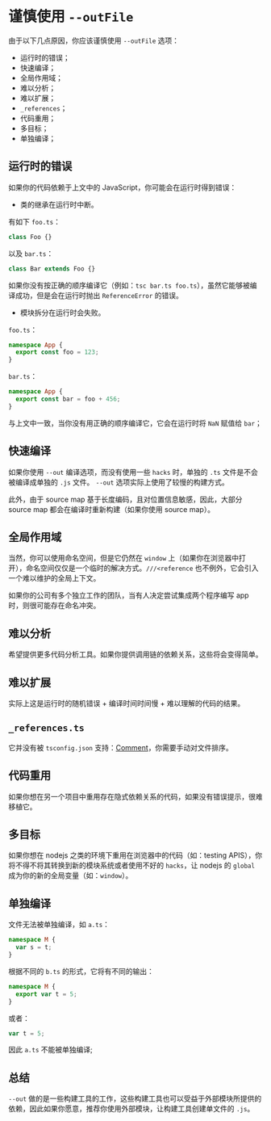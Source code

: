 # 谨慎使用 `--outFile`

由于以下几点原因，你应该谨慎使用 `--outFile` 选项：

- 运行时的错误；
- 快速编译；
- 全局作用域；
- 难以分析；
- 难以扩展；
- `_references`；
- 代码重用；
- 多目标；
- 单独编译；

## 运行时的错误

如果你的代码依赖于上文中的 JavaScript，你可能会在运行时得到错误：

- 类的继承在运行时中断。

有如下 `foo.ts`：

```ts
class Foo {}
```

以及 `bar.ts`：

```ts
class Bar extends Foo {}
```

如果你没有按正确的顺序编译它（例如：`tsc bar.ts foo.ts`），虽然它能够被编译成功，但是会在运行时抛出 `ReferenceError` 的错误。

- 模块拆分在运行时会失败。

`foo.ts`：

```ts
namespace App {
  export const foo = 123;
}
```

`bar.ts`：

```ts
namespace App {
  export const bar = foo + 456;
}
```

与上文中一致，当你没有用正确的顺序编译它，它会在运行时将 `NaN` 赋值给 `bar`；

## 快速编译

如果你使用 `--out` 编译选项，而没有使用一些 `hacks` 时，单独的 `.ts` 文件是不会被编译成单独的 `.js` 文件。 `--out` 选项实际上使用了较慢的构建方式。

此外，由于 source map 基于长度编码，且对位置信息敏感，因此，大部分 source map 都会在编译时重新构建（如果你使用 source map）。

## 全局作用域

当然，你可以使用命名空间，但是它仍然在 `window` 上（如果你在浏览器中打开），命名空间仅仅是一个临时的解决方式。`///<reference` 也不例外，它会引入一个难以维护的全局上下文。

如果你的公司有多个独立工作的团队，当有人决定尝试集成两个程序编写 app 时，则很可能存在命名冲突。

## 难以分析

希望提供更多代码分析工具。如果你提供调用链的依赖关系，这些将会变得简单。

## 难以扩展

实际上这是运行时的随机错误 + 编译时间时间慢 + 难以理解的代码的结果。

## `_references.ts`

它并没有被 `tsconfig.json` 支持：[Comment](https://github.com/Microsoft/TypeScript/issues/2472#issuecomment-85330803)，你需要手动对文件排序。

## 代码重用

如果你想在另一个项目中重用存在隐式依赖关系的代码，如果没有错误提示，很难移植它。

## 多目标

如果你想在 nodejs 之类的环境下重用在浏览器中的代码（如：testing APIS），你将不得不将其转换到新的模块系统或者使用不好的 `hacks`，让 nodejs 的 `global` 成为你的新的全局变量（如：`window`）。

## 单独编译

文件无法被单独编译，如 `a.ts`：

```ts
namespace M {
  var s = t;
}
```

根据不同的 `b.ts` 的形式，它将有不同的输出：

```ts
namespace M {
  export var t = 5;
}
```

或者：

```ts
var t = 5;
```

因此 `a.ts` 不能被单独编译;

## 总结

`--out` 做的是一些构建工具的工作，这些构建工具也可以受益于外部模块所提供的依赖，因此如果你愿意，推荐你使用外部模块，让构建工具创建单文件的 `.js`。
